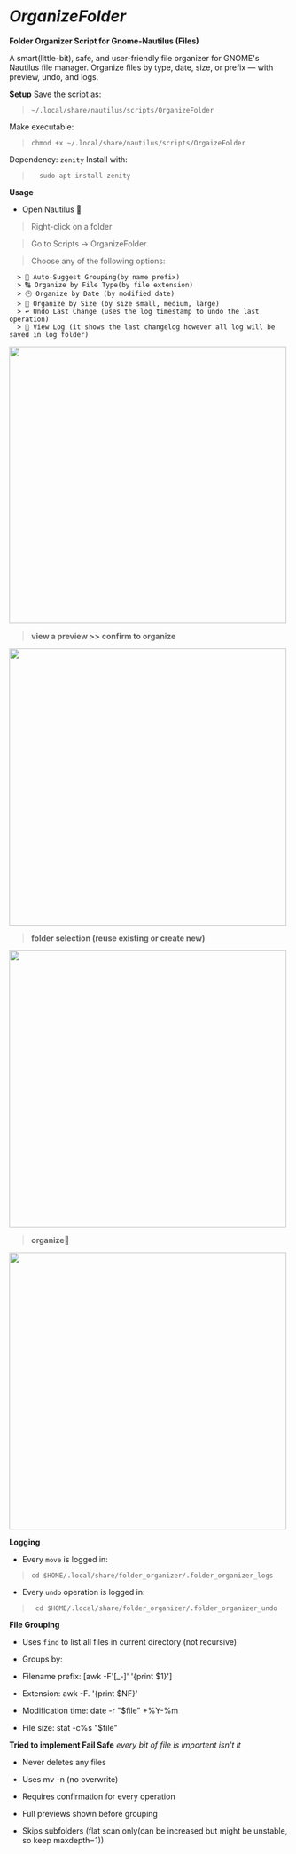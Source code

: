 # ***OrganizeFolder***

**Folder Organizer Script for Gnome-Nautilus (Files)**

A smart(little-bit), safe, and user-friendly file organizer for GNOME's Nautilus file manager. Organize files by type, date, size, or prefix — with preview, undo, and logs.

**Setup**
Save the script as:
>     ~/.local/share/nautilus/scripts/OrganizeFolder

Make executable:
>     chmod +x ~/.local/share/nautilus/scripts/OrgaizeFolder

Dependency: `zenity`
Install with:
>       sudo apt install zenity

**Usage**

* Open Nautilus 📂

> Right-click on a folder

  > Go to Scripts → OrganizeFolder

   > Choose any of the following options:
    
      > 🧠 Auto-Suggest Grouping(by name prefix)
      > 🔠 Organize by File Type(by file extension)
      > 🕒 Organize by Date (by modified date)
      > 📏 Organize by Size (by size small, medium, large)
      > ↩️ Undo Last Change (uses the log timestamp to undo the last operation)
      > 📜 View Log (it shows the last changelog however all log will be saved in log folder)
<img src="assets/OrganizeFolder1.png" width="500"/>

> **view a preview >> confirm to organize**

<img src="assets/organizeFolder2.png" width="500"/>

> **folder selection (reuse existing or create new)**

<img src="assets/organizeFolder3.png" width="500"/>

>  **organize📂**
> 
<img src="assets/organizeFolder4.png" width="500"/>

**Logging**

* Every `move` is logged in:
>     cd $HOME/.local/share/folder_organizer/.folder_organizer_logs
* Every `undo` operation is logged in:
>      cd $HOME/.local/share/folder_organizer/.folder_organizer_undo

**File Grouping**

* Uses `find` to list all files in current directory (not recursive)

* Groups by:   

* Filename prefix: [awk -F'[_\-]' '{print $1}']  

* Extension: awk -F. '{print $NF}'

* Modification time: date -r "$file" +%Y-%m

* File size: stat -c%s "$file"



**Tried to implement Fail Safe**
_every bit of file is importent isn't it_

* Never deletes any files

* Uses mv -n (no overwrite)

* Requires confirmation for every operation




* Full previews shown before grouping

* Skips subfolders (flat scan only(can be increased but might be unstable, so keep maxdepth=1))
